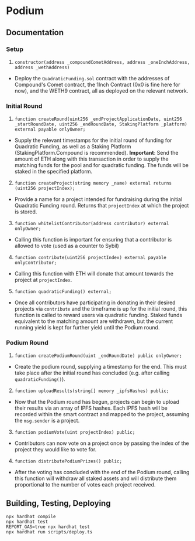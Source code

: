 # Podium

## Documentation

### Setup

1. `constructor(address _compoundCometAddress, address _oneInchAddress, address _wethAddress)`
* Deploy the `QuadraticFunding.sol` contract with the addresses of Compound's Comet contract, the 1Inch Contract (0x0 is fine here for now), and the WETH9 contract, all as deployed on the relevant network.

### Initial Round

1. `function createRound(uint256 _endProjectApplicationDate, uint256 _startRoundDate, uint256 _endRoundDate, StakingPlatform _platform) external payable onlyOwner;`
* Supply the relevant timestamps for the initial round of funding for Quadratic Funding, as well as a Staking Platform (StakingPlatform.Compound is recommended). **Important**: Send the amount of ETH along with this transaction in order to supply the matching funds for the pool and for quadratic funding. The funds will be staked in the specified platform.

2. `function createProject(string memory _name) external returns (uint256 projectIndex);`
* Provide a name for a project intended for fundraising during the initial Quadratic Funding round. Returns that `projectIndex` at which the project is stored.

3. `function whitelistContributor(address contributor) external onlyOwner;`
* Calling this function is important for ensuring that a contributor is allowed to vote (used as a counter to Sybil)

4. `function contribute(uint256 projectIndex) external payable onlyContributor;`
* Calling this function with ETH will donate that amount towards the project at `projectIndex`.

5. `function quadraticFunding() external;`
* Once all contributors have participating in donating in their desired projects via `contribute` and the timeframe is up for the initial round, this function is called to reward users via quadratic funding. Staked funds equivalent to the matching amount are withdrawn, but the current running yield is kept for further yield until the Podium round.

### Podium Round

1. `function createPodiumRound(uint _endRoundDate) public onlyOwner;`
* Create the podium round, supplying a timestamp for the end. This must take place after the initial round has concluded (e.g. after calling `quadraticFunding()`).

2. `function uploadResults(string[] memory _ipfsHashes) public;`
* Now that the Podium round has begun, projects can begin to upload their results via an array of IPFS hashes. Each IPFS hash will be recorded within the smart contract and mapped to the project, assuming the `msg.sender` is a project.

3. `function podiumVote(uint projectIndex) public;`
* Contributors can now vote on a project once by passing the index of the project they would like to vote for.

4. `function distributePodiumPrizes() public;`
* After the voting has concluded with the end of the Podium round, calling this function will withdraw all staked assets and will distribute them proportional to the number of votes each project received.

## Building, Testing, Deploying
```
npx hardhat compile
npx hardhat test
REPORT_GAS=true npx hardhat test
npx hardhat run scripts/deploy.ts
```
